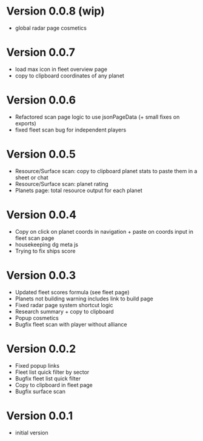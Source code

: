 # Version 0.0.8 (wip)
- global radar page cosmetics
  
# Version 0.0.7
- load max icon in fleet overview page
- copy to clipboard coordinates of any planet

# Version 0.0.6
- Refactored scan page logic to use jsonPageData (+ small fixes on exports)
- fixed fleet scan bug for independent players

# Version 0.0.5
- Resource/Surface scan: copy to clipboard planet stats to paste them in a sheet or chat
- Resource/Surface scan: planet rating
- Planets page: total resource output for each planet

# Version 0.0.4
- Copy on click on planet coords in navigation + paste on coords input in fleet scan page
- housekeeping dg meta js
- Trying to fix ships score

# Version 0.0.3
- Updated fleet scores formula (see fleet page)
- Planets not building warning includes link to build page
- Fixed radar page system shortcut logic
- Research summary + copy to clipboard
- Popup cosmetics
- Bugfix fleet scan with player without alliance

# Version 0.0.2
- Fixed popup links
- Fleet list quick filter by sector
- Bugfix fleet list quick filter
- Copy to clipboard in fleet page
- Bugfix surface scan

# Version 0.0.1
- initial version